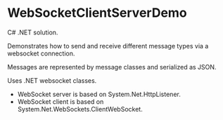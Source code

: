 # WebSocketClientServerDemo
C# .NET solution.

Demonstrates how to send and receive different message types via a websocket connection.

Messages are represented by message classes and serialized as JSON.

Uses .NET websocket classes.

- WebSocket server is based on System.Net.HttpListener.
- WebSocket client is based on System.Net.WebSockets.ClientWebSocket.
